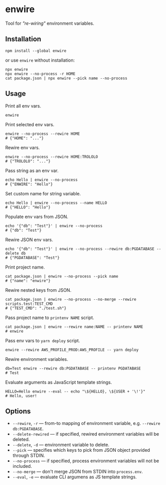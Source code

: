 # enwire

Tool for *"re-wiring"* environment variables.


## Installation

```shell
npm install --global enwire
```

or use `enwire` without installation:

```shell
npx enwire
npx enwire --no-process -r HOME
cat package.json | npx enwire --pick name --no-process
```


## Usage

Print all env vars.

```shell
enwire
```

Print selected env vars.

```shell
enwire --no-process --rewire HOME
# {"HOME": "..."}
```

Rewire env vars.

```shell
enwire --no-process --rewire HOME:TROLOLO
# {"TROLOLO": "..."}
```

Pass string as an env var.

```shell
echo Hello | enwire --no-process
# {"ENWIRE": "Hello"}
```

Set custom name for string variable.

```shell
echo Hello | enwire --no-process --name HELLO
# {"HELLO": "Hello"}
```

Populate env vars from JSON.

```shell
echo '{"db": "Test"}' | enwire --no-process
# {"db": "Test"}
```

Rewire JSON env vars.

```shell
echo '{"db": "Test"}' | enwire --no-process --rewire db:PGDATABASE --delete db
# {"PGDATABASE": "Test"}
```

Print project name.

```shell
cat package.json | enwire --no-process --pick name
# {"name": "enwire"}
```

Rewire nested keys from JSON.

```shell
cat package.json | enwire --no-process --no-merge --rewire scripts.test:TEST_CMD
# {"TEST_CMD": "./test.sh"}
```

Pass project name to `printenv NAME` script.

```shell
cat package.json | enwire --rewire name:NAME -- printenv NAME
# enwire
```

Pass env vars to `yarn deploy` script.

```shell
enwire --rewire AWS_PROFILE_PROD:AWS_PROFILE -- yarn deploy
```

Rewire environment variables.

```shell
db=Test enwire --rewire db:PGDATABASE -- printenv PGDATABASE
# Test
```

Evaluate arguments as JavaScript template strings.

```shell
HELLO=Hello enwire --eval -- echo "\${HELLO}, \${USER + '\!'}"
# Hello, user!
```


## Options

- `--rewire`, `-r` &mdash; from-to mapping of environment variable, e.g. `--rewire db:PGDATABASE`.
- `--delete-rewired` &mdash; if specified, rewired environment variables will be deleted.
- `--delete`, `-d` &mdash; environment variable to delete.
- `--pick` &mdash; specifies which keys to pick from JSON object provided through STDIN.
- `--no-process` &mdash; if specified, process environment variables will not be included.
- `--no-merge` &mdash; don't merge JSON from STDIN into `process.env`.
- `--eval`, `-e` &mdash; evaluate CLI argumens as JS template strings.
